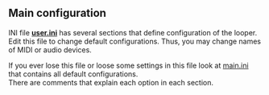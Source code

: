 ## Main configuration

INI file **[user.ini](../user.ini)** has several sections that define configuration of the looper. Edit this file
to change default configurations. Thus, you may change names of MIDI or audio devices.

If you ever lose this file or loose some settings in this file look at
[main.ini](../main.ini) that contains all default configurations.  
There are comments that explain each option in each section. 

